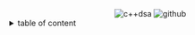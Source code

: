 <div align="center">
    <img src="https://img.shields.io/badge/C%2B%2B_DSA-GITHUB-RESOURCES?style=flat-square" alt="c++dsa">
    <img src="https://img.shields.io/badge/KAVINGAM-white?style=flat-square&logo=github&logoColor=black" alt="github">
</div>

<details>
    <summary>table of content</summary>
    <ol>
        <li>
            <a alt="" href="">Introduction</a>
            <ul>
                <li>
                    <a alt="" href="">Data Type</a>
                </li>
                <li>
                    <a alt="" href="">Abstract Data Type</a>
                </li>
                <li>
                    <a alt="" href="">Data Structures</a>
                    <ul>
                        <a alt="" href="">Linear and Non linear data structure</a>
                        <a alt="" href="">Static and dynamic data structure</a>
                    </ul>
                </li>
                <li>
                    <a alt="" href="">Algorithms</a>
                    <ul>
                        <a alt="" href="">Greedy algorithm</a>
                        <a alt="" href="">Divide and conquer algorithm</a>
                        <a alt="" href="">Backtracking</a>
                        <a alt="" href="">Randomized algorithm</a> 
                    </ul>
                </li>
                <li>
                    <a alt="" href="">Data Type</a>
                </li>
            </ul>
        </li>
        <li>
            <a alt="" href="">Arrays,Pointers and Structures</a>
            <ul>
                <a alt="" href=""></a>
                <a alt="" href=""></a>
            </ul>
        </li>
        <li>
            <a alt="" href=""></a>
            <ul>
                <a alt="" href=""></a>
                <a alt="" href=""></a>
            </ul>
        </li>
        <li>
            <a alt="" href=""></a>
            <ul>
                <a alt="" href=""></a>
                <a alt="" href=""></a>
            </ul>
        </li>
    </ol>
</details>